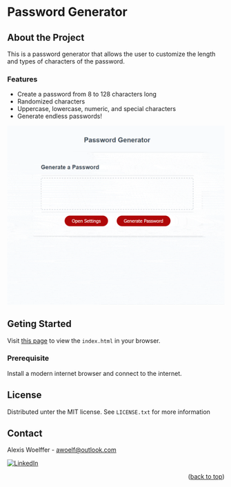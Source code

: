 <a name="readme-top"></a>
# Password Generator

## About the Project
This is a password generator that allows the user to customize the length and types of characters of the password.
### Features
* Create a password from 8 to 128 characters long
* Randomized characters
* Uppercase, lowercase, numeric, and special characters
* Generate endless passwords!


![screen-gif](/assets/unit3-challenge.gif)
## Geting Started
Visit [this page](https://awoelf.github.io/password-generator/) to view the `index.html` in your browser.
### Prerequisite
Install a modern internet browser and connect to the internet.


## License
Distributed unter the MIT license. See `LICENSE.txt` for more information


## Contact
Alexis Woelffer - [awoelf@outlook.com](mailto:awoelf@outlook.com)

[![LinkedIn][linkedin-shield]][linkedin-url]

<!-- Links and images -->
[linkedin-shield]: https://img.shields.io/badge/-LinkedIn-black.svg?style=for-the-badge&logo=linkedin&colorB=555
[linkedin-url]: https://linkedin.com/in/alexis-w-dev

<p align="right">(<a href="#readme-top">back to top</a>)</p>
